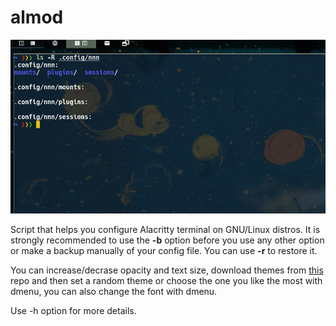 # almod
![almod](almod.gif)

Script that helps you configure Alacritty terminal on GNU/Linux distros.
It is strongly recommended to use the **-b** option before you use any other option or make a backup manually of your config file. You can use **-r** to restore it.

You can increase/decrase opacity and text size, download themes from [this](https://github.com/eendroroy/alacritty-theme/tree/master/themes) repo and then set a random theme or choose the one you like the most with dmenu, you can also change the font with dmenu.

Use -h option for more details.
